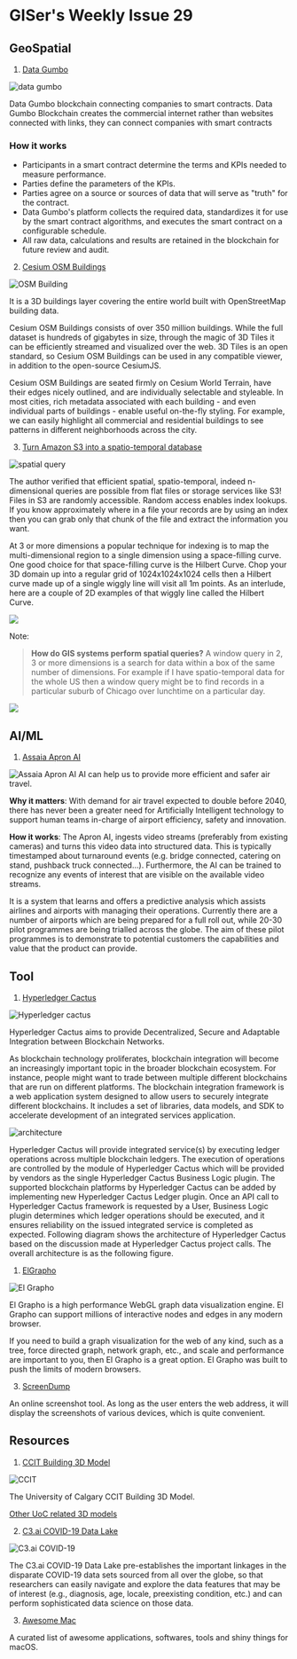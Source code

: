 # GISer's Weekly Issue 29

## GeoSpatial

1. [Data Gumbo](www.datagumbo.com)

![data gumbo](https://static.wixstatic.com/media/ab5a18_b030ff9d99754cf5b3b9f03104010753~mv2.gif)

Data Gumbo blockchain connecting companies to smart contracts. Data Gumbo Blockchain creates the commercial internet rather than websites connected with links, they can connect companies with smart contracts

### **How it works**

- Participants in a smart contract determine the terms and KPIs needed to measure performance.
- Parties define the parameters of the KPIs.
- Parties agree on a source or sources of data that will serve as "truth" for the contract.
- Data Gumbo's platform collects the required data, standardizes it for use by the smart contract algorithms, and executes the smart contract on a configurable schedule.
- All raw data, calculations and results are retained in the blockchain for future review and audit.

2. [Cesium OSM Buildings](https://cesium.com/blog/2020/06/01/cesium-osm-buildings/)

![OSM Building](https://cesium.com/blog/images/2020/05-28/styling.jpg)

It is a 3D buildings layer covering the entire world built with OpenStreetMap building data.

Cesium OSM Buildings consists of over 350 million buildings. While the full dataset is hundreds of gigabytes in size, through the magic of 3D Tiles it can be efficiently streamed and visualized over the web. 3D Tiles is an open standard, so Cesium OSM Buildings can be used in any compatible viewer, in addition to the open-source CesiumJS.

Cesium OSM Buildings are seated firmly on Cesium World Terrain, have their edges nicely outlined, and are individually selectable and styleable. In most cities, rich metadata associated with each building - and even individual parts of buildings - enable useful on-the-fly styling. For example, we can easily highlight all commercial and residential buildings to see patterns in different neighborhoods across the city.

3. [Turn Amazon S3 into a spatio-temporal database](https://towardsdatascience.com/turn-amazon-s3-into-a-spatio-temporal-database-40f1a210e943)

![spatial query](https://miro.medium.com/max/1200/1*-N2fKsu9uoZtdCinCDUxAw.png)

The author verified that efficient spatial, spatio-temporal, indeed n-dimensional queries are possible from flat files or storage services like S3! Files in S3 are randomly accessible. Random access enables index lookups. If you know approximately where in a file your records are by using an index then you can grab only that chunk of the file and extract the information you want.

At 3 or more dimensions a popular technique for indexing is to map the multi-dimensional region to a single dimension using a space-filling curve. One good choice for that space-filling curve is the Hilbert Curve. Chop your 3D domain up into a regular grid of 1024x1024x1024 cells then a Hilbert curve made up of a single wiggly line will visit all 1m points.
As an interlude, here are a couple of 2D examples of that wiggly line called the Hilbert Curve.

![](https://miro.medium.com/max/338/1*ezqzKwY9WlcMLvZcr6Ao0A.png)

Note:

> **How do GIS systems perform spatial queries?**
> A window query in 2, 3 or more dimensions is a search for data within a box of the same number of dimensions. For example if I have spatio-temporal data for the whole US then a window query might be to find records in a particular suburb of Chicago over lunchtime on a particular day.

![](https://miro.medium.com/max/846/1*gBVQrx8BLUKV-Xiqb8ZvYg.png)

## AI/ML

1. [Assaia Apron AI](https://assaia.com/)

![Assaia Apron AI](https://i1.wp.com/techdrive.co/wp-content/uploads/2019/09/screenshot-2019-09-02-at-10.29.04.png?resize=1024%2C483&ssl=1)
AI can help us to provide more efficient and safer air travel.

**Why it matters**: With demand for air travel expected to double before 2040, there has never been a greater need for Artificially Intelligent technology to support human teams in-charge of airport efficiency, safety and innovation.

**How it works**: The Apron AI, ingests video streams (preferably from existing cameras) and turns this video data into structured data. This is typically timestamped about turnaround events (e.g. bridge connected, catering on stand, pushback truck connected…). Furthermore, the AI can be trained to recognize any events of interest that are visible on the available video streams.

It is a system that learns and offers a predictive analysis which assists airlines and airports with managing their operations. Currently there are a number of airports which are being prepared for a full roll out, while 20-30 pilot programmes are being trialled across the globe. The aim of these pilot programmes is to demonstrate to potential customers the capabilities and value that the product can provide.

## Tool

1. [Hyperledger Cactus](https://github.com/hyperledger/cactus)

![Hyperledger cactus](https://github.com/hyperledger/cactus/raw/master/images/HL_Cactus_Logo_Color.png)

Hyperledger Cactus aims to provide Decentralized, Secure and Adaptable Integration between Blockchain Networks.

As blockchain technology proliferates, blockchain integration will become an increasingly important topic in the broader blockchain ecosystem. For instance, people might want to trade between multiple different blockchains that are run on different platforms. The blockchain integration framework is a web application system designed to allow users to securely integrate different blockchains. It includes a set of libraries, data models, and SDK to accelerate development of an integrated services application.

![architecture](https://github.com/hyperledger/cactus/raw/master/whitepaper/architecture-with-plugin-and-routing.png)

Hyperledger Cactus will provide integrated service(s) by executing ledger operations across multiple blockchain ledgers. The execution of operations are controlled by the module of Hyperledger Cactus which will be provided by vendors as the single Hyperledger Cactus Business Logic plugin. The supported blockchain platforms by Hyperledger Cactus can be added by implementing new Hyperledger Cactus Ledger plugin. Once an API call to Hyperledger Cactus framework is requested by a User, Business Logic plugin determines which ledger operations should be executed, and it ensures reliability on the issued integrated service is completed as expected. Following diagram shows the architecture of Hyperledger Cactus based on the discussion made at Hyperledger Cactus project calls. The overall architecture is as the following figure.

1. [ElGrapho](https://github.com/ericdrowell/ElGrapho)

![El Grapho](https://raw.githubusercontent.com/ericdrowell/ElGrapho/master/img/elgrapho-examples.png)

El Grapho is a high performance WebGL graph data visualization engine. El Grapho can support millions of interactive nodes and edges in any modern browser.

If you need to build a graph visualization for the web of any kind, such as a tree, force directed graph, network graph, etc., and scale and performance are important to you, then El Grapho is a great option. El Grapho was built to push the limits of modern browsers.

3. [ScreenDump](https://screendump.techulus.com/)

An online screenshot tool. As long as the user enters the web address, it will display the screenshots of various devices, which is quite convenient.

## Resources

1. [CCIT Building 3D Model](https://3dwarehouse.sketchup.com/model/ff2f7242ef543c75877c3eaabf0f1f40/CCIT-Building)

![CCIT](https://3dwarehouse.sketchup.com/warehouse/v1.0/publiccontent/cffb6cf2-c824-4fcf-9a1e-bc1274ee8773)

The University of Calgary CCIT Building 3D Model.

[Other UoC related 3D models](https://3dwarehouse.sketchup.com/collection/ceee48e54fbb5199877c3eaabf0f1f40/The-University-of-Calgary)

2. [C3.ai COVID-19 Data Lake](https://c3.ai/products/c3-ai-covid-19-data-lake/)

![C3.ai COVID-19 ](https://specials-images.forbesimg.com/imageserve/5ece57cd523e370006886509/960x0.jpg?fit=scale)

The C3.ai COVID-19 Data Lake pre-establishes the important linkages in the disparate COVID-19 data sets sourced from all over the globe, so that researchers can easily navigate and explore the data features that may be of interest (e.g., diagnosis, age, locale, preexisting condition, etc.) and can perform sophisticated data science on those data.

3. [Awesome Mac](https://github.com/jaywcjlove/awesome-mac)

A curated list of awesome applications, softwares, tools and shiny things for macOS.
